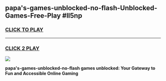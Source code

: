 
## papa's-games-unblocked-no-flash-Unblocked-Games-Free-Play #ll5np
<h3>
<a href="https://us.freeplayer.one?title=papa's-games-unblocked-no-flash&ref=9M">CLICK TO PLAY</a></h3>
<hr>

<h3>
<a href="https://us.freeplayer.one?title=papa's-games-unblocked-no-flash&ref=9M">CLICK 2 PLAY</a>
  
</h3>

<a href="https://us.freeplayer.one?title=papa's-games-unblocked-no-flash&ref=9M"><img src="https://clearcache.store/games.png"></a>


**papa's-games-unblocked-no-flash games unblocked: Your Gateway to Fun and Accessible Online Gaming**
